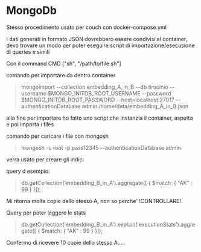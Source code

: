 # MongoDb

Stesso procedimento usato per couch con docker-compose.yml

I dati generati in formato JSON dovrebbero essere condivisi al container, devo trovare un modo per poter eseguire script di importazione/esecusione di queries e simili


Con il command CMD ["sh", "/path/to/file.sh"]


comando per importare da dentro container
> mongoimport --collection embedding_A_in_B --db tirocinio  --username $MONGO_INITDB_ROOT_USERNAME --password $MONGO_INITDB_ROOT_PASSWORD --host=localhost:27017 --authenticationDatabase admin  /home/data/embedding_A_in_B.json



alla fine per importare ho fatto uno script che instanzia il container, aspetta e poi importa i files

comando per caricare i file con mongosh 
> mongosh -u root -p pass12345 --authenticationDatabase admin

verra usato per creare gli indici 

query d esempio:

> db.getCollection('embedding_B_in_A').aggregate([ { $match: { "AK" : 99 } }]);

Mi ritorna molte copie dello stesso A, non so perche' !CONTROLLARE! 


Query per poter leggere le stats
> db.getCollection('embedding_B_in_A').explain('executionStats').aggregate([ { $match: { "AK" : 99 } }]); 

Confermo di ricevere 10 copie dello stesso A.....

